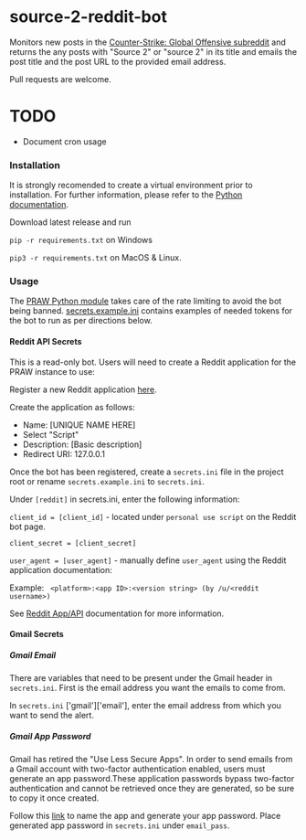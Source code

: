 # source-2-reddit-bot

Monitors new posts in the [Counter-Strike: Global Offensive subreddit](www.reddit.com/r/globaloffensive/new) and returns the any posts with "Source 2" or "source 2" in its title and emails the post title and the post URL to the provided email address.

Pull requests are welcome.

# TODO

- Document cron usage

### Installation

It is strongly recomended to create a virtual environment prior to installation. For further information, please refer to the [Python documentation](https://docs.python.org/3/library/venv.html).

Download latest release and run 

`pip -r requirements.txt` on Windows

`pip3 -r requirements.txt` on MacOS & Linux.

### Usage
The [PRAW Python module](https://pypi.org/project/praw/) takes care of the rate limiting to avoid the bot being banned. [secrets.example.ini](secrets.example.ini) contains examples of needed tokens for the bot to run as per directions below.

#### Reddit API Secrets
This is a read-only bot. Users will need to create a Reddit application for the PRAW instance to use:

Register a new Reddit application [here](https://www.reddit.com/prefs/apps/).

Create the application as follows:

- Name: [UNIQUE NAME HERE]
- Select "Script"
- Description: [Basic description]
- Redirect URI: 127.0.0.1

Once the bot has been registered, create a `secrets.ini` file in the project root or rename `secrets.example.ini` to `secrets.ini`.

Under `[reddit]` in secrets.ini, enter the following information:

`client_id = [client_id]` - located under `personal use script` on the Reddit bot page.

`client_secret = [client_secret]`

`user_agent = [user_agent]` - manually define `user_agent` using the Reddit application documentation:

Example:
``` <platform>:<app ID>:<version string> (by /u/<reddit username>)```

See [Reddit App/API](https://github.com/reddit-archive/reddit/wiki/API#rules) documentation for more information.

#### Gmail Secrets

##### Gmail Email
There are variables that need to be present under the Gmail header in `secrets.ini`. First is the email address you want the emails to come from. 

In `secrets.ini` ['gmail']['email'], enter the email address from which you want to send the alert.

##### Gmail App Password
Gmail has retired the "Use Less Secure Apps". In order to send emails from a Gmail account with two-factor authentication enabled, users must generate an app password.These application passwords bypass two-factor authentication and cannot be retrieved once they are generated, so be sure to copy it once created.

Follow this [link](https://myaccount.google.com/apppasswords) to name the app and generate your app password. Place generated app password in `secrets.ini` under `email_pass`.
